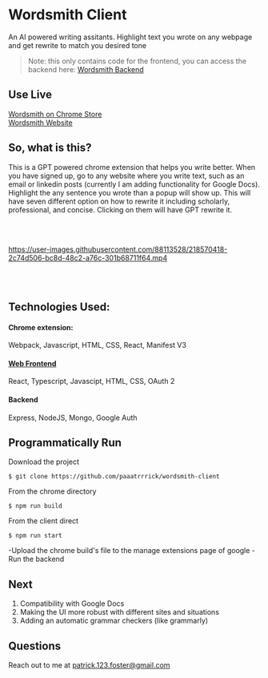 # Wordsmith Client

An AI powered writing assitants. Highlight text you wrote on any webpage and get rewrite to match you desired tone

> Note: this only contains code for the frontend, you can access the backend here: [Wordsmith Backend](https://github.com/paaatrrrick/wordsmith-api)


## Use Live

[Wordsmith on Chrome Store](https://chrome.google.com/webstore/detail/wordsmith/ffjginbaonjceegjiapjgopplicfpbcm) <br/>
[Wordsmith Website](https://try-wordsmith.netlify.app/)


## So, what is this?

This is a GPT powered chrome extension that helps you write better. When you have signed up, go to any website where you write text, such as an email or linkedin posts (currently I am adding functionality for Google Docs). Highlight the any sentence you wrote than a popup will show up. This will have seven different option on how to rewrite it including scholarly, professional, and concise. Clicking on them will have GPT rewrite it.


<br/><br/>

https://user-images.githubusercontent.com/88113528/218570418-2c74d506-bc8d-48c2-a76c-301b68711f64.mp4

<br/><br/>



## Technologies Used:

#### Chrome extension:
Webpack, Javascript, HTML, CSS, React, Manifest V3

#### [Web Frontend](https://try-wordsmith.netlify.app/)
React, Typescript, Javascipt, HTML, CSS, OAuth 2

#### Backend
Express, NodeJS, Mongo, Google Auth


## Programmatically Run

Download the project

```
$ git clone https://github.com/paaatrrrick/wordsmith-client
```

From the chrome directory
```
$ npm run build
```

From the client direct
```
$ npm run start
```

-Upload the chrome build's file to the manage extensions page of google
-Run the backend

## Next

1. Compatibility with Google Docs
2. Making the UI more robust with different sites and situations
3. Adding an automatic grammar checkers (like grammarly)


## Questions

Reach out to me at patrick.123.foster@gmail.com

